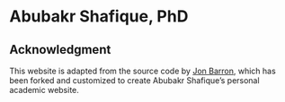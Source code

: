 # Abubakr Shafique, PhD

## Acknowledgment

This website is adapted from the source code by [Jon Barron](https://jonbarron.info/), which has been forked and customized to create Abubakr Shafique’s personal academic website.
